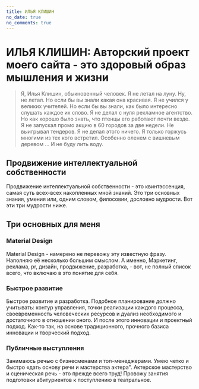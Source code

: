```yaml
---
title: ИЛЬЯ КЛИШИН
no_date: true
no_comments: true
---
```


# ИЛЬЯ КЛИШИН: Авторский проект моего сайта - это здоровый образ мышления и жизни

> Я, Илья Клишин, обыкновенный человек. Я не летал на луну. Ну, не летал. Но если бы вы знали какая она красивая. Я не учился у великих учителей. Но если бы вы знали, как было интересно слушать каждое их слово. Я не делал с нуля рекламное агентство. Но как хорошо было знать, что птенцы его работают почти везде. Я не запускал промо акцию в 60 городов за две недели. Не выигрывал тендеров. Я не делал этого ничего. Я только горжусь многими из тех кого встретил. Особенно оленем с вишневым деревом ... И не буду лить воду.


## Продвижение интеллектуальной собственности

Продвижение интеллектуальной собственности - это квинтэссенция, самая суть всех-всех накопленных мной знаний.
Это три основных знания, умения или, одним словом, филосовии, дословно мудрости. Вот эти три мудрости ниже.



## Три основных для меня

### Material Design

Material Design - намерено не перевожу эту известную фразу. Наполняю её несколько большим смыслом. А именно, Маркетинг, реклама, pr, дизайн, продвижение, разработка, - вот, не полный список всего, что включаю в это понятие для себя.

### Быстрое развитие

Быстрое развитие и разработка. Подобное планирование должно учитывать: контур управления, точки реализации каждого процесса, своевременность человеческих ресурсов и дуализ необходимого и достаточного в отношении оного. И после этого инновации и проектный подход. Как-то так, на основе традиционного, прочного базиса инновации и творческий подход.

### Публичные выступления

Занимаюсь речью с бизнесменами и топ-менеджерами. Умею четко и быстро «дать основу речи и мастерства актера". Актерское мастерство и сценическая речь - это прежде всего труд! Провожу занятия подготовки абитуриентов к поступлению в театральное.
